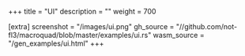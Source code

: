 +++
title = "UI"
description = ""
weight = 700

[extra]
screenshot = "/images/ui.png"
gh_source = "//github.com/not-fl3/macroquad/blob/master/examples/ui.rs"
wasm_source = "/gen_examples/ui.html"
+++
